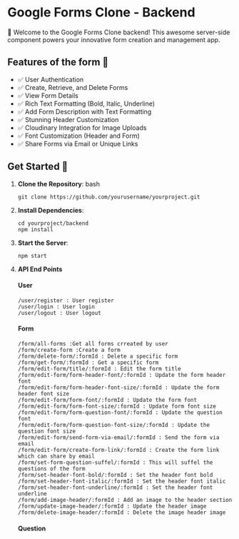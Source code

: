 
# Google Forms Clone - Backend

🚀 Welcome to the Google Forms Clone backend! This awesome server-side component powers your innovative form creation and management app.

## Features of the form 🌟

- ✅ User Authentication
- ✅ Create, Retrieve, and Delete Forms
- ✅ View Form Details
- ✅ Rich Text Formatting (Bold, Italic, Underline)
- ✅ Add Form Description with Text Formatting
- ✅ Stunning Header Customization
- ✅ Cloudinary Integration for Image Uploads
- ✅ Font Customization (Header and Form)
- ✅ Share Forms via Email or Unique Links

## Get Started 🚀

1. **Clone the Repository**:
   bash
   ```
   git clone https://github.com/yourusername/yourproject.git
   ```
2. **Install Dependencies**:
   ```
   cd yourproject/backend
   npm install
    ```
3. **Start the Server**:
   ```
   npm start
   ```
   
4. **API End Points**
   #### User

   ```
   /user/register : User register
   /user/login : User login
   /user/logout : User logout
   ```
   #### Form

   ```
   /form/all-forms :Get all forms crreated by user
   /form/create-form :Create a form
   /form/delete-form/:formId : Delete a specific form
   /form/get-form/:formId : Get a specific form
   /form/edit-form/title/:formId : Edit the form title
   /form/edit-form/form-header-font/:formId : Update the form header font
   /form/edit-form/form-header-font-size/:formId : Update the form header font size
   /form/edit-form/form-font/:formId : Update the form font
   /form/edit-form/form-font-size/:formId : Update form font size
   /form/edit-form/form-question-font/:formId : Update the question font
   /form/edit-form/form-question-font-size/:formId : Update the question font size
   /form/edit-form/send-form-via-email/:formId : Send the form via email
   /form/edit-form/create-form-link/:formId : Create the form link which can share by email
   /form/set-form-question-suffel/:formId : This will suffel the questions of the form
   /form/set-header-font-bold/:formId : Set the header font bold
   /form/set-header-font-italic/:formId : Set the header font italic
   /form/set-header-font-underline/:formId : Set the header font underline
   /form/add-image-header/:formId : Add an image to the header section
   /form/update-image-header/:formId : Update the header image
   /form/delete-image-header/:formId : Delete the image header image
   ```

   #### Question
